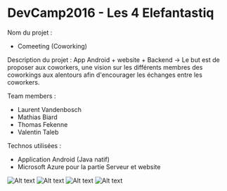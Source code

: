 # DevCamp2016 - Les 4 Elefantastiq


Nom du projet :
- Comeeting (Coworking)

Description du projet :
App Android + website + Backend -> Le but est de proposer aux coworkers, une vision sur les différents membres des coworkings aux alentours afin d'encourager les échanges entre les coworkers.

Team members :

- Laurent Vandenbosch
- Mathias Biard
- Thomas Fekenne
- Valentin Taleb

Technos utilisées :
- Application Android (Java natif)
- Microsoft Azure pour la partie Serveur et website


![Alt text](/Screenshots/Screenshot_1.png?raw=true)
![Alt text](/Screenshots/Screenshot_2.png?raw=true)
![Alt text](/Screenshots/Screenshot_3.png?raw=true)
![Alt text](/Screenshots/Screenshot_4.png?raw=true)